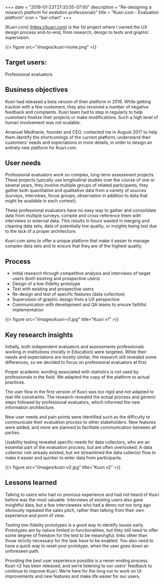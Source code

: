 +++
date = "2019-01-23T21:33:55-07:00"
description = "Re-designing a research platform for evalution professionals"
title = "Kusri.com - Evaluation platform"
icon = "bar-chart"
+++


[Kusri.com] (https://kusri.com) is the 1st project where I owned the UX design process end-to-end, from research, design to tests and graphic supervision. 

{{< figure src="/images/kusri-home.png" >}}

## Target users: 
Professional evaluators.


## Business objectives
Kusri had released a beta version of their platform in 2016. While getting traction with a few customers, they also received a number of negative feedback and complaints. Kusri team had to step in regularly to help customers finalize their projects or make modifications. Such a high level of human involvement was not scalable.

Amanuel Medhanie, founder and CEO, contacted me in August 2017 to help them identify the shortcomings of the current platform, understand their customers’ needs and expectations in more details, in order to design an entirely new platform for Kusri.com.


## User needs

Professional evaluators work on complex, long-term assessment projects. These projects typically use longitudinal studies over the course of one or several years, they involve multiple groups of related participants, they gather both quantitative and qualitative data from a variety of sources (surveys, interviews, focus groups, observation in addition to data that might be available in each context).

These professional evaluators have no easy way to gather and consolidate data from multiple surveys, compile and cross-reference them with interviews or external data. This results in hours wasted in merging and cleaning data sets, data of potentially low quality, or insights being lost due to the lack of a proper architecture.

Kusri.com aims to offer a unique platform that make it easier to manage complex data sets and to ensure that they are of the highest quality. 

 

## Process
* Initial research through competitive analysis and interviews of target users (both existing and prospective users)
* Design of a low-fidelity prototype
* Test with existing and prospective users
* Re-design and test of specific features (data collection)
* Supervision of graphic design from a UX perspective
* Communication with development and QA teams to ensure faithful implementation 

{{< figure src="/images/kusri-v1.jpg" title="Kusri v1" >}}

## Key research insights

Initially, both independent evaluators and assessments professionals working in institutions (mostly in Education) were targeted. While their needs and expectations are mostly similar, the research still revealed some differences, so we decided to focus on professional evaluators at first.

Proper academic wording associated with statistics is not used by professionals in the field. We adapted the copy of the platform to actual practices.

The user flow in the first version of Kusri was too rigid and not adapted to real-life constraints. The research revealed the actual process and generic steps followed by professional evaluators, which informed the new information architecture.

New user needs and pain points were identified such as the difficulty to communicate their evaluation process to other stakeholders. New features were added, and more are planned to facilitate communication between all parties. 

Usability testing revealed specific needs for data collectors, who are an essential part of the evaluation process, but are often overlooked. A data collector role already existed, but we streamlined the data collector flow to make it easier and quicker to enter data from participants. 

{{< figure src="/images/kusri-v2.jpg" title="Kusri v2" >}}

## Lessons learned
Talking to users who had no previous experience and had not heard of Kusri before was the most valuable. Interviews of existing users also gave insightful data, but a few interviewees who had a demo not too long ago obviously repeated the sales pitch, rather than talking from their own experience and point of view. 

Testing low-fidelity prototypes is a good way to identify issues early. Prototypes are by nature limited in functionalities, but they still need to offer some degree of freedom for the test to be meaningful: links other than those strictly necessary for the task have to be enabled. You also need to have a quick way to reset your prototype, when the user goes down an unforeseen path. 

Providing the best user experience possible is a never-ending process. Kusri v2 has been released, and we’re listening to our users’ feedback to continue to improve Kusri. We’re here for the long run to work on UI improvements and new features and make life easier for our users. 
